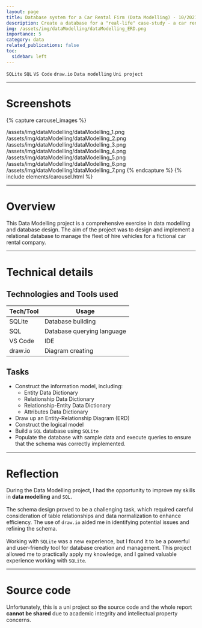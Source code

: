 ```yaml
---
layout: page
title: Database system for a Car Rental Firm (Data Modelling) - 10/2021
description: Create a database for a "real-life" case-study - a car rental company. Includes written conceptual model, written and code for logical and physical models.
img: /assets/img/dataModelling/dataModelling_ERD.png
importance: 5
category: data
related_publications: false
toc:
  sidebar: left
---
```


`SQLite`
`SQL`
`VS Code`
`draw.io`
`Data modelling`
`Uni project`

---

# Screenshots

{% capture carousel_images %}

/assets/img/dataModelling/dataModelling_1.png
/assets/img/dataModelling/dataModelling_2.png
/assets/img/dataModelling/dataModelling_3.png
/assets/img/dataModelling/dataModelling_4.png
/assets/img/dataModelling/dataModelling_5.png
/assets/img/dataModelling/dataModelling_6.png
/assets/img/dataModelling/dataModelling_7.png
{% endcapture %}
{% include elements/carousel.html %}

---

# Overview

This Data Modelling project is a comprehensive exercise in data modelling and database design. The aim of the project was to design and implement a relational database to manage the fleet of hire vehicles for a fictional car rental company.

---

# Technical details

## Technologies and Tools used

| **Tech/Tool** | **Usage**                  |
| ------------- | -------------------------- |
| SQLite        | Database building          |
| SQL           | Database querying language |
| VS Code       | IDE                        |
| draw.io       | Diagram creating           |

## Tasks

- Construct the information model, including:
  - Entity Data Dictionary
  - Relationship Data Dictionary
  - Relationship-Entity Data Dictionary
  - Attributes Data Dictionary
- Draw up an Entity-Relationship Diagram (ERD)
- Construct the logical model
- Build a `SQL` database using `SQLite`
- Populate the database with sample data and execute queries to ensure that the schema was correctly implemented.

---

# Reflection

During the Data Modelling project, I had the opportunity to improve my skills in **data modelling** and `SQL`.
<br><br>
The schema design proved to be a challenging task, which required careful consideration of table relationships and data normalization to enhance efficiency. The use of `draw.io` aided me in identifying potential issues and refining the schema.
<br><br>
Working with `SQLite` was a new experience, but I found it to be a powerful and user-friendly tool for database creation and management. This project allowed me to practically apply my knowledge, and I gained valuable experience working with `SQLite`.

---

# Source code

Unfortunately, this is a uni project so the source code and the whole report **cannot be shared** due to academic integrity and intellectual property concerns.
